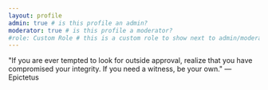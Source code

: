 ```yaml
---
layout: profile
admin: true # is this profile an admin?
moderator: true # is this profile a moderator?
#role: Custom Role # this is a custom role to show next to admin/moderator
---
```


"If you are ever tempted to look for outside approval, realize that you have compromised your integrity. If you need a witness, be your own." — Epictetus

